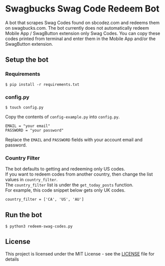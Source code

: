 # Swagbucks Swag Code Redeem Bot

A bot that scrapes Swag Codes found on sbcodez.com and redeems them on swagbucks.com. The bot currently does not automatically redeem Mobile App / SwagButton extension only Swag Codes. You can copy these codes printed from terminal and enter them in the Mobile App and/or the SwagButton extension.


## Setup the bot

### Requirements

```
$ pip install -r requirements.txt
```

### config.py

```
$ touch config.py
```
Copy the contents of `config-example.py` into `config.py`.

```
EMAIL = "your email"
PASSWORD = "your password"
```

Replace the `EMAIL` and `PASSWORD` fields with your account email and password.

### Country Filter
The bot defaults to getting and redeeming only US codes.\
If you want to redeem codes from another country, then change the list values in `country_filter`.\
The `country_filter` list is under the `get_today_posts` function.\
For example, this code snippet below gets only UK codes.
```
country_filter = ['CA', 'US', 'AU']
```


## Run the bot

```
$ python3 redeem-swag-codes.py
```

## License

This project is licensed under the MIT License - see the [LICENSE](LICENSE) file for details